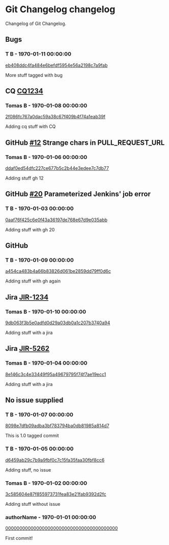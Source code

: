 # Git Changelog changelog

Changelog of Git Changelog.

## Bugs 
  
### T B - 1970-01-11 00:00:00
[eb408ddc4fa484e6befdf5954e56a2198c7a9fab](https://server/eb408ddc4fa484e6befdf5954e56a2198c7a9fab)

More stuff tagged with bug

## CQ [CQ1234](http://cq/1234) 
  
### Tomas B - 1970-01-08 00:00:00
[2f086fc767a0dac59a38c67f409b4f74a1eab39f](https://server/2f086fc767a0dac59a38c67f409b4f74a1eab39f)

Adding cq stuff with CQ

## GitHub [#12](https://github.com/tomasbjerre/pull-request-notifier-for-bitbucket/issues/12) Strange chars in PULL_REQUEST_URL
  
### Tomas B - 1970-01-06 00:00:00
[ddaf0ed54dfc227ce677b5c2b44e3edee7c7db77](https://server/ddaf0ed54dfc227ce677b5c2b44e3edee7c7db77)

Adding stuff  gh 12

## GitHub [#20](https://github.com/tomasbjerre/pull-request-notifier-for-bitbucket/issues/20) Parameterized Jenkins&#39; job error
  
### T B - 1970-01-03 00:00:00
[0aaf76f425c6e0f43a36197de768e67d9e035abb](https://server/0aaf76f425c6e0f43a36197de768e67d9e035abb)

Adding stuff with gh 20

## GitHub 
  
### T B - 1970-01-09 00:00:00
[a454ca483b4a66b83826d061be2859dd79ff0d6c](https://server/a454ca483b4a66b83826d061be2859dd79ff0d6c)

Adding stuff
 with gh again

## Jira [JIR-1234](https://jiraserver/jira/browse/JIR-1234) 
  
### Tomas B - 1970-01-10 00:00:00
[9db063f3b5e0adfd0d29a03db0a1c207b3740a94](https://server/9db063f3b5e0adfd0d29a03db0a1c207b3740a94)

Adding stuff with a jira

## Jira [JIR-5262](https://jiraserver/jira/browse/JIR-5262) 
  
### Tomas B - 1970-01-04 00:00:00
[8e146c3c4e33449f95a49679795f74f7ae19ecc1](https://server/8e146c3c4e33449f95a49679795f74f7ae19ecc1)

Adding stuff with a jira

## No issue supplied 
  
### T B - 1970-01-07 00:00:00
[8098e7dfb09adba3bf783794ba0db81985a814d7](https://server/8098e7dfb09adba3bf783794ba0db81985a814d7)

This is 1.0 tagged commit

### T B - 1970-01-05 00:00:00
[d6459ab29c7b9a9fbf0c7c15fa35faa30fbf8cc6](https://server/d6459ab29c7b9a9fbf0c7c15fa35faa30fbf8cc6)

Adding stuff, no issue

### Tomas B - 1970-01-02 00:00:00
[3c585604e87f855973731fea83e21fab9392d2fc](https://server/3c585604e87f855973731fea83e21fab9392d2fc)

Adding stuff without issue

### authorName - 1970-01-01 00:00:00
[0000000000000000000000000000000000000000](https://server/0000000000000000000000000000000000000000)

First commit!